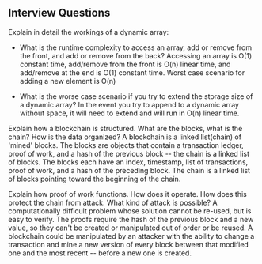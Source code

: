 ## Interview Questions

Explain in detail the workings of a dynamic array:
* What is the runtime complexity to access an array, add or remove from the front, and add or remove from the back?
Accessing an array is O(1) constant time, add/remove from the front is O(n) linear time, and add/remove at the end is O(1) constant time. Worst case scenario for adding a new element is O(n)

* What is the worse case scenario if you try to extend the storage size of a dynamic array?
In the event you try to append to a dynamic array without space, it will need to extend and will run in O(n) linear time.

Explain how a blockchain is structured. What are the blocks, what is the chain? How is the data organized?
A blockchain is a linked list(chain) of 'mined' blocks. The blocks are objects that contain a transaction ledger, proof of work, and a hash of the previous block -- the chain is a linked list of blocks. The blocks each have an index, timestamp, list of transactions, proof of work, and a hash of the preceding block. The chain is a linked list of blocks pointing toward the beginning of the chain.
 
Explain how proof of work functions. How does it operate. How does this protect the chain from attack. What kind of attack is possible?
A computationally difficult problem whose solution cannot be re-used, but is easy to verify. The proofs require the hash of the previous block and a new value, so they can't be created or manipulated out of order or be reused. A blockchain could be manipulated by an attacker with the ability to change a transaction and mine a new version of every block between that modified one and the most recent -- before a new one is created. 
